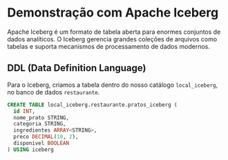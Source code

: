 # Demonstração com Apache Iceberg

Apache Iceberg é um formato de tabela aberta para enormes conjuntos de dados analíticos. O Iceberg gerencia grandes coleções de arquivos como tabelas e suporta mecanismos de processamento de dados modernos.

## DDL (Data Definition Language)

Para o Iceberg, criamos a tabela dentro do nosso catálogo `local_iceberg`, no banco de dados `restaurante`.

```sql
CREATE TABLE local_iceberg.restaurante.pratos_iceberg (
  id INT,
  nome_prato STRING,
  categoria STRING,
  ingredientes ARRAY<STRING>,
  preco DECIMAL(10, 2),
  disponivel BOOLEAN
) USING iceberg
